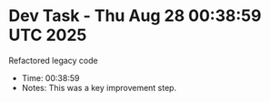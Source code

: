 # Dev Task - Thu Aug 28 00:38:59 UTC 2025
Refactored legacy code
- Time: 00:38:59
- Notes: This was a key improvement step.
